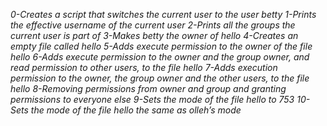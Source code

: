 *0-Creates a script that switches the current user to the user betty*
*1-Prints the effective username of the current user*
*2-Prints all the groups the current user is part of*
*3-Makes betty the owner of hello*
*4-Creates an empty file called hello*
*5-Adds execute permission to the owner of the file hello*
*6-Adds execute permission to the owner and the group owner, and read permission to other users, to the file hello*
*7-Adds execution permission to the owner, the group owner and the other users, to the file hello*
*8-Removing permissions from owner and group and granting permissions to everyone else*
*9-Sets the mode of the file hello to 753*
*10-Sets the mode of the file hello the same as olleh’s mode*
